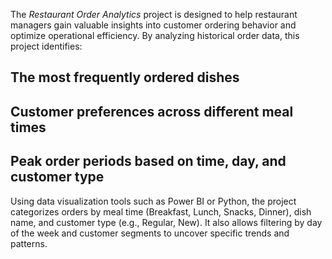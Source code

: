 The *Restaurant Order Analytics* project is designed to help restaurant managers gain valuable insights into customer ordering behavior and optimize operational efficiency. By analyzing historical order data, this project identifies:

## The most frequently ordered dishes

## Customer preferences across different meal times

## Peak order periods based on time, day, and customer type

Using data visualization tools such as Power BI or Python, the project categorizes orders by meal time (Breakfast, Lunch, Snacks, Dinner), dish name, and customer type (e.g., Regular, New). It also allows filtering by day of the week and customer segments to uncover specific trends and patterns.
